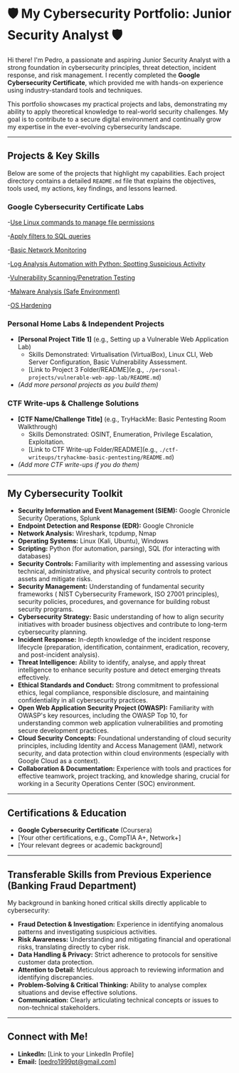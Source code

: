 # 🛡️ My Cybersecurity Portfolio: Junior Security Analyst 🛡️

Hi there! I'm Pedro, a passionate and aspiring Junior Security Analyst with a strong foundation in cybersecurity principles, threat detection, incident response, and risk management. I recently completed the **Google Cybersecurity Certificate**, which provided me with hands-on experience using industry-standard tools and techniques.

This portfolio showcases my practical projects and labs, demonstrating my ability to apply theoretical knowledge to real-world security challenges. My goal is to contribute to a secure digital environment and continually grow my expertise in the ever-evolving cybersecurity landscape.

---

## **Projects & Key Skills**

Below are some of the projects that highlight my capabilities. Each project directory contains a detailed `README.md` file that explains the objectives, tools used, my actions, key findings, and lessons learned.

### **Google Cybersecurity Certificate Labs**

-[Use Linux commands to manage file permissions](https://github.com/pedroTrvs99/Use_Linux_commands_to_manage_file_permissions/tree/main)

-[Apply filters to SQL queries](https://github.com/pedroTrvs99/Apply-filters-to-SQL-queries/blob/main/README.md)

-[Basic Network Monitoring](https://github.com/pedroTrvs99/Basic-Network-Monitoring-Deploying-an-Intrusion-Detection-System-IDS-/blob/main/README.md)

-[Log Analysis Automation with Python: Spotting Suspicious Activity](https://github.com/pedroTrvs99/Log-Analysis-Automation-with-Python-Spotting-Suspicious-Activity/edit/main/README.md)

-[Vulnerability Scanning/Penetration Testing](https://github.com/pedroTrvs99/Apply-filters-to-SQL-queries/blob/main/README.md)

-[Malware Analysis (Safe Environment)](https://github.com/pedroTrvs99/Apply-filters-to-SQL-queries/blob/main/README.md)

-[OS Hardening](https://github.com/pedroTrvs99/Apply-filters-to-SQL-queries/blob/main/README.md)


### **Personal Home Labs & Independent Projects**
* **[Personal Project Title 1]** (e.g., Setting up a Vulnerable Web Application Lab)
    * Skills Demonstrated: Virtualisation (VirtualBox), Linux CLI, Web Server Configuration, Basic Vulnerability Assessment.
    * [Link to Project 3 Folder/README](e.g., `./personal-projects/vulnerable-web-app-lab/README.md`)
* *(Add more personal projects as you build them)*

### **CTF Write-ups & Challenge Solutions**
* **[CTF Name/Challenge Title]** (e.g., TryHackMe: Basic Pentesting Room Walkthrough)
    * Skills Demonstrated: OSINT, Enumeration, Privilege Escalation, Exploitation.
    * [Link to CTF Write-up Folder/README](e.g., `./ctf-writeups/tryhackme-basic-pentesting/README.md`)
* *(Add more CTF write-ups if you do them)*

---

## **My Cybersecurity Toolkit**

* **Security Information and Event Management (SIEM):** Google Chronicle Security Operations, Splunk
* **Endpoint Detection and Response (EDR):** Google Chronicle
* **Network Analysis:** Wireshark, tcpdump, Nmap
* **Operating Systems:** Linux (Kali, Ubuntu), Windows
* **Scripting:** Python (for automation, parsing), SQL (for interacting with databases)
* **Security Controls:** Familiarity with implementing and assessing various technical, administrative, and physical security controls to protect assets and mitigate risks.
* **Security Management:** Understanding of fundamental security frameworks ( NIST Cybersecurity Framework, ISO 27001 principles), security policies, procedures, and governance for building robust security programs.
* **Cybersecurity Strategy:** Basic understanding of how to align security initiatives with broader business objectives and contribute to long-term cybersecurity planning.
* **Incident Response:** In-depth knowledge of the incident response lifecycle (preparation, identification, containment, eradication, recovery, and post-incident analysis).
* **Threat Intelligence:** Ability to identify, analyse, and apply threat intelligence to enhance security posture and detect emerging threats effectively.
* **Ethical Standards and Conduct:** Strong commitment to professional ethics, legal compliance, responsible disclosure, and maintaining confidentiality in all cybersecurity practices.
* **Open Web Application Security Project (OWASP):** Familiarity with OWASP's key resources, including the OWASP Top 10, for understanding common web application vulnerabilities and promoting secure development practices.
* **Cloud Security Concepts:** Foundational understanding of cloud security principles, including Identity and Access Management (IAM), network security, and data protection within cloud environments (especially with Google Cloud as a context).
* **Collaboration & Documentation:** Experience with tools and practices for effective teamwork, project tracking, and knowledge sharing, crucial for working in a Security Operations Center (SOC) environment.


---

## **Certifications & Education**

* **Google Cybersecurity Certificate** (Coursera)
* [Your other certifications, e.g., CompTIA A+, Network+]
* [Your relevant degrees or academic background]

---

## **Transferable Skills from Previous Experience (Banking Fraud Department)**

My background in banking honed critical skills directly applicable to cybersecurity:
* **Fraud Detection & Investigation:** Experience in identifying anomalous patterns and investigating suspicious activities.
* **Risk Awareness:** Understanding and mitigating financial and operational risks, translating directly to cyber risk.
* **Data Handling & Privacy:** Strict adherence to protocols for sensitive customer data protection.
* **Attention to Detail:** Meticulous approach to reviewing information and identifying discrepancies.
* **Problem-Solving & Critical Thinking:** Ability to analyse complex situations and devise effective solutions.
* **Communication:** Clearly articulating technical concepts or issues to non-technical stakeholders.

---

## **Connect with Me!**

* **LinkedIn:** [Link to your LinkedIn Profile]
* **Email:** [pedro1999pt@gmail.com]

